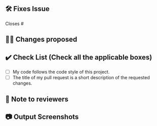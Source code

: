 <!-- Remove this section if not applicable -->

## 🛠️ Fixes Issue

Closes #
<!-- Example: Closes #31 -->

## 👨‍💻 Changes proposed

<!-- List all the proposed changes in your PR -->

## ✔️ Check List (Check all the applicable boxes) <!-- Follow the below conventions to check the box -->

<!-- Mark all the applicable boxes. To mark the box as done follow the following conventions -->
<!--
[x] - Correct; marked as done
[ ] - Not correct; marked as **not** done
-->

- [ ] My code follows the code style of this project.
- [ ] The title of my pull request is a short description of the requested changes.

## 📄 Note to reviewers

<!-- Add notes to reviewers if applicable -->

## 📷 Output Screenshots
